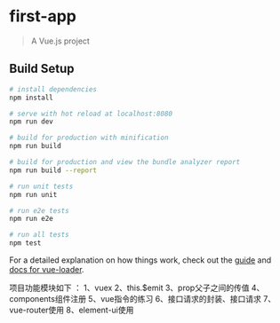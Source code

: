 # first-app

> A Vue.js project

## Build Setup

``` bash
# install dependencies
npm install

# serve with hot reload at localhost:8080
npm run dev

# build for production with minification
npm run build

# build for production and view the bundle analyzer report
npm run build --report

# run unit tests
npm run unit

# run e2e tests
npm run e2e

# run all tests
npm test
```

For a detailed explanation on how things work, check out the [guide](http://vuejs-templates.github.io/webpack/) and [docs for vue-loader](http://vuejs.github.io/vue-loader).

项目功能模块如下 ：
1、vuex
2、this.$emit
3、prop父子之间的传值
4、components组件注册
5、vue指令的练习
6、接口请求的封装、接口请求
7、vue-router使用
8、element-ui使用
